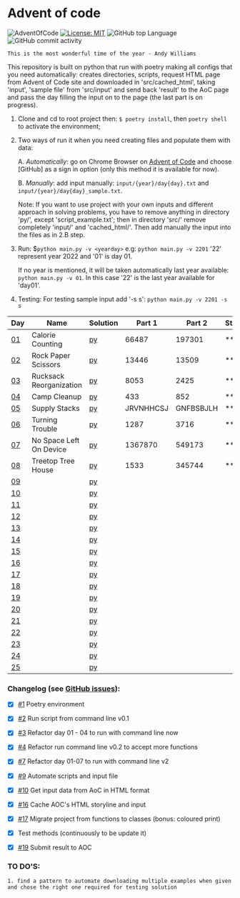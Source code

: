 # Advent of code

![AdventOfCode](https://img.shields.io/badge/Advent%20Of%20Code-2022-blue?style=flat-square) [![License: MIT](https://img.shields.io/badge/License-MIT-green.svg)](https://img.shields.io/github/license/Vasile-hij/pyAOC-2022?style=flat-square) ![GitHub top Language](https://img.shields.io/github/languages/count/Vasile-hij/pyAOC-2022?style=flat-square) ![GitHub commit activity](https://img.shields.io/github/commit-activity/w/Vasile-Hij/pyAOC-2022)

`This is the most wonderful time of the year - Andy Williams`

This repository is built on python that run with poetry making all configs that you need automatically: creates directories, 
scripts, request HTML page from Advent of Code site and downloaded in 'src/cached_html', taking 'input', 'sample file' 
from 'src/input' and send back 'result' to the AoC page and pass the day filling the input on to the page (the last part is on progress).


1. Clone and cd to root project then:
`$ poetry install`, then `poetry shell` to activate the environment;

2. Two ways of run it when you need creating files and populate them with data:

    A. *Automatically*: go on Chrome Browser on [Advent of Code](https://adventofcode.com/) and choose [GitHub] as a sign in option
     (only this method it is available for now).

    B. *Manually*: add input manually: `input/{year}/day{day}.txt` and `input/{year}/day{day}_sample.txt`.

   Note: If you want to use project with your own inputs and different approach in solving problems, you have to remove 
   anything in directory 'py/', except 'script_example.txt'; then in directory 'src/' remove completely 'input/' 
   and 'cached_html/'. Then add manually the input into the files as in 2.B step.

3. Run:
$`python main.py -v <yearday>` e.g: `python main.py -v 2201` '22' represent year 2022 and '01' is day 01.

   If no year is mentioned, it will be taken automatically last year available: `python main.py -v 01`. 
   In this case '22' is the last year available for 'day01'.

4. Testing:
For testing sample input add '-s s': `python main.py -v 2201 -s s`


 
| Day                                    | Name                    | Solution             | Part 1    | Part 2    | Stars |
|----------------------------------------|-------------------------|----------------------|-----------|-----------|-------|
| [01](data/cached_html/2022/day1.html)  | Calorie Counting        | [py](py/22/day01.py) | 66487     | 197301    | **    |
| [02](data/cached_html/2022/day2.html)  | Rock Paper Scissors     | [py](py/22/day02.py) | 13446     | 13509     | **    |
| [03](data/cached_html/2022/day3.html)  | Rucksack Reorganization | [py](py/22/day03.py) | 8053      | 2425      | **    |
| [04](data/cached_html/2022/day4.html)  | Camp Cleanup            | [py](py/22/day04.py) | 433       | 852       | **    |
| [05](data/cached_html/2022/day5.html)  | Supply Stacks           | [py](py/22/day05.py) | JRVNHHCSJ | GNFBSBJLH | **    |
| [06](data/cached_html/2022/day6.html)  | Turning Trouble         | [py](py/22/day06.py) | 1287      | 3716      | **    |
| [07](data/cached_html/2022/day7.html)  | No Space Left On Device | [py](py/22/day07.py) | 1367870   | 549173    | **    |
| [08](data/cached_html/2022/day8.html)  | Treetop Tree House      | [py](py/22/day08.py) | 1533      | 345744    | **    |
| [09](data/cached_html/2022/day9.html)  |                         | [py](py/22/day09.py) |           |           |       |
| [10](data/cached_html/2022/day10.html) |                         | [py](py/22/day10.py) |           |           |       |
| [11](data/cached_html/2022/day11.html) |                         | [py](py/22/day11.py) |           |           |       |
| [12](data/cached_html/2022/day12.html) |                         | [py](py/22/day12.py) |           |           |       |
| [13](data/cached_html/2022/day13.html) |                         | [py](py/22/day13.py) |           |           |       |
| [14](data/cached_html/2022/day14.html) |                         | [py](py/22/day14.py) |           |           |       |
| [15](data/cached_html/2022/day15.html) |                         | [py](py/22/day15.py) |           |           |       |
| [16](data/cached_html/2022/day16.html) |                         | [py](py/22/day16.py) |           |           |       |
| [17](data/cached_html/2022/day17.html) |                         | [py](py/22/day17.py) |           |           |       |
| [18](data/cached_html/2022/day18.html) |                         | [py](py/22/day18.py) |           |           |       |
| [19](data/cached_html/2022/day19.html) |                         | [py](py/22/day19.py) |           |           |       |
| [20](data/cached_html/2022/day20.html) |                         | [py](py/22/day20.py) |           |           |       |
| [21](data/cached_html/2022/day21.html) |                         | [py](py/22/day21.py) |           |           |       |
| [22](data/cached_html/2022/day22.html) |                         | [py](py/22/day22.py) |           |           |       |
| [23](data/cached_html/2022/day23.html) |                         | [py](py/22/day23.py) |           |           |       |
| [24](data/cached_html/2022/day24.html) |                         | [py](py/22/day24.py) |           |           |       |
| [25](data/cached_html/2022/day25.html) |                         | [py](py/22/day25.py) |           |           |       |


### Changelog (see [GitHub issues](https://github.com/Vasile-Hij/advent_of_code/issues?q=is%3Aissue+sort%3Aupdated-desc+is%3Aclosed)):
- [x] [#1](https://github.com/Vasile-Hij/advent_of_code/issues/1) Poetry environment
- [x] [#2](https://github.com/Vasile-Hij/advent_of_code/issues/2) Run script from command line v0.1
- [x] [#3](https://github.com/Vasile-Hij/advent_of_code/issues/3) Refactor day 01 - 04 to run with command line now
- [x] [#4](https://github.com/Vasile-Hij/advent_of_code/issues/4) Refactor run command line v0.2 to accept more functions
- [x] [#7](https://github.com/Vasile-Hij/advent_of_code/issues/7) Refactor day 01-07 to run with command line v2
- [x] [#9](https://github.com/Vasile-Hij/advent_of_code/issues/9) Automate scripts and input file
- [x] [#10](https://github.com/Vasile-Hij/advent_of_code/issues/10) Get input data from AoC in HTML format
- [x] [#16](https://github.com/Vasile-Hij/advent_of_code/issues/16) Cache AOC's HTML storyline and input
- [x] [#17](https://github.com/Vasile-Hij/advent_of_code/issues/17) Migrate project from functions to classes (bonus: coloured print)
- [x] Test methods (continuously to be update it)
- [x] [#19](https://github.com/Vasile-Hij/advent_of_code/issues/19) Submit result to AOC


### TO DO'S:
    1. find a pattern to automate downloading multiple examples when given and chose the right one required for testing solution
